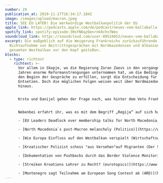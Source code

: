 ```yaml
---
number: 29
publication_at: 2019-11-27T16:34:17.184Z
image: /images/upload/macron.jpeg
title: SEE EU LATER! Die merkwürdige Westbalkanpolitik der EU
apple_link: https://podcasts.apple.com/de/podcast/neues-vom-ballaballa-balkan-episode-29-see-eu-later/id1170436903?i=1000458077326
spotify_link: spotify:episode:3HsYN6qzQenrnk8chn7Wex
soundcloud_link: https://soundcloud.com/user-89524652/neues-vom-ballaballa-balkan-episode-29-see-eu-later-die-merkwudige-westbalkanpolitik-der-eu
excerpt: Die maßgeblich auf die Weigerung Frankreichs zurückzuführende
  Nichtaufnahme von Beitrittsgesprächen mit Nordmazedonien und Albanien hat den
  gesamten Westbalkan vor den Kopf gestoßen.
blocks:
  - type: richtext
    richtext: >-
      Vor allem in Skopje, wo die Regierung Zoran Zaevs in den vergangenen
      Jahren enorme Reformanstrengungen unternommen hat, um die Bedingungen für
      den Beginn der Gespräche zu erfüllen, sorgt die Entscheidung für blankes
      Entsetzen. Doch die möglichen Folgen weisen weit über Nordmazedonien
      hinaus.


      Krsto und Danijel gehen der Frage nach, was hinter dem Veto Frankreichs stecken mag, welche geopolitischen Folgen diese Entscheidung zeitigen könnte und was das für die einzelnen Westbalkan-Staaten bedeutet.


      Nebenbei erfahrt ihr, was es mit dem Begriff „Regija“ auf sich hat, welche Absurditäten den kroatischen Präsidentschaftswahlkampf begleiten und warum Montenegro nächstes Jahr nicht am Eurovision Song Contest teilnimmt.

      - [EU Leaders Deadlock over membership talks for North Macedonia, Albania (Politico)](https://www.politico.eu/article/eu-leaders-deadlock-over-membership-talks-for-north-macedonia-albania/)

      - [North Macedonia`s post-Macron melancholy (Politico)](https://www.politico.eu/article/north-macedonia-eu-accession-post-emmanuel-macron-melancholy/)

      - [Wie Europa Einfluss auf den Westbalkan verspielt (Wirtschaftswoche) ](https://www.wiwo.de/politik/europa/eu-erweiterung-wie-europa-einfluss-auf-dem-west-balkan-verspielt/25115038.html)

      - [Kroatischer Polizist schoss "aus Versehen"auf Migranten (Der Standard)](https://www.derstandard.at/story/2000111391892/kroatischer-polizist-schoss-aus-versehen-auf-migranten)

      - [Dokumentation von Pushbacks durch das Border Violence Monitoring Network ](https://www.borderviolence.eu/)

      - [Streiken Kroatiens Lehrer zu Recht? (eurotopics)](https://www.eurotopics.net/de/230731/streiken-kroatiens-lehrer-zu-recht)

      - [Montenegro sagt Teilnahme am European Song Contest ab (ARD)](https://www.eurovision.de/news/ESC-2020-Montenegro-sagt-Teilnahme-ab,montenegro556.html)
---
```


